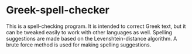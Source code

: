 # Greek-spell-checker
This is a spell-checking program. It is intended to correct Greek text, but it can be tweaked easily to work with other languages as well. Spelling suggestions are made based on the Levenshtein-distance algorithm. A brute force method is used for making spelling suggestions.
